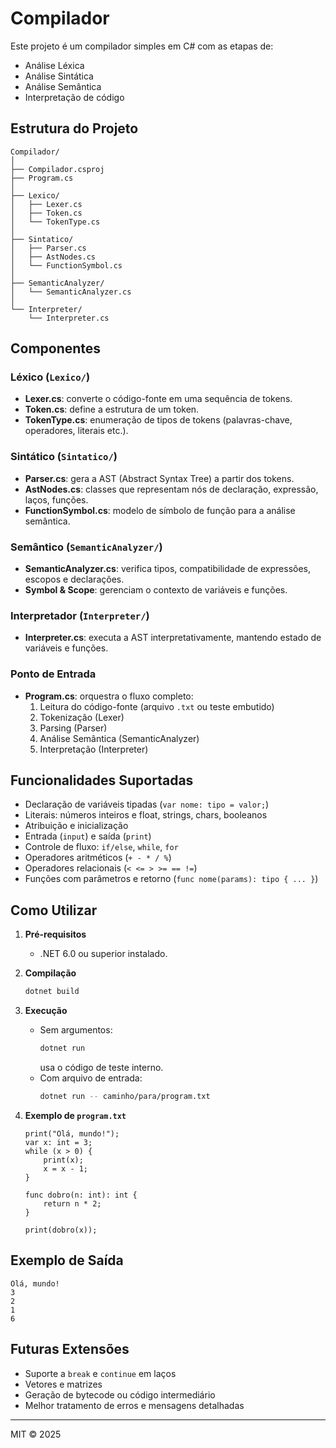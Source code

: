 # Compilador

Este projeto é um compilador simples em C# com as etapas de:
- Análise Léxica
- Análise Sintática
- Análise Semântica
- Interpretação de código

## Estrutura do Projeto

```
Compilador/
│
├── Compilador.csproj
├── Program.cs
│
├── Lexico/
│   ├── Lexer.cs
│   ├── Token.cs
│   └── TokenType.cs
│
├── Sintatico/
│   ├── Parser.cs
│   ├── AstNodes.cs
│   └── FunctionSymbol.cs
│
├── SemanticAnalyzer/
│   └── SemanticAnalyzer.cs
│
└── Interpreter/
    └── Interpreter.cs
```

## Componentes

### Léxico (`Lexico/`)
- **Lexer.cs**: converte o código-fonte em uma sequência de tokens.
- **Token.cs**: define a estrutura de um token.
- **TokenType.cs**: enumeração de tipos de tokens (palavras-chave, operadores, literais etc.).

### Sintático (`Sintatico/`)
- **Parser.cs**: gera a AST (Abstract Syntax Tree) a partir dos tokens.
- **AstNodes.cs**: classes que representam nós de declaração, expressão, laços, funções.
- **FunctionSymbol.cs**: modelo de símbolo de função para a análise semântica.

### Semântico (`SemanticAnalyzer/`)
- **SemanticAnalyzer.cs**: verifica tipos, compatibilidade de expressões, escopos e declarações.
- **Symbol & Scope**: gerenciam o contexto de variáveis e funções.

### Interpretador (`Interpreter/`)
- **Interpreter.cs**: executa a AST interpretativamente, mantendo estado de variáveis e funções.

### Ponto de Entrada
- **Program.cs**: orquestra o fluxo completo:
  1. Leitura do código-fonte (arquivo `.txt` ou teste embutido)
  2. Tokenização (Lexer)
  3. Parsing (Parser)
  4. Análise Semântica (SemanticAnalyzer)
  5. Interpretação (Interpreter)

## Funcionalidades Suportadas

- Declaração de variáveis tipadas (`var nome: tipo = valor;`)
- Literais: números inteiros e float, strings, chars, booleanos
- Atribuição e inicialização
- Entrada (`input`) e saída (`print`)
- Controle de fluxo: `if/else`, `while`, `for`
- Operadores aritméticos (`+ - * / %`)
- Operadores relacionais (`< <= > >= == !=`)
- Funções com parâmetros e retorno (`func nome(params): tipo { ... }`)

## Como Utilizar

1. **Pré-requisitos**  
   - .NET 6.0 ou superior instalado.

2. **Compilação**  
   ```bash
   dotnet build
   ```

3. **Execução**  
   - Sem argumentos:  
     ```bash
     dotnet run
     ```
     usa o código de teste interno.  
   - Com arquivo de entrada:  
     ```bash
     dotnet run -- caminho/para/program.txt
     ```

4. **Exemplo de `program.txt`**  
   ```
   print("Olá, mundo!");
   var x: int = 3;
   while (x > 0) {
       print(x);
       x = x - 1;
   }

   func dobro(n: int): int {
       return n * 2;
   }

   print(dobro(x));
   ```

## Exemplo de Saída

```
Olá, mundo!
3
2
1
6
```

## Futuras Extensões

- Suporte a `break` e `continue` em laços  
- Vetores e matrizes  
- Geração de bytecode ou código intermediário  
- Melhor tratamento de erros e mensagens detalhadas  

---

MIT © 2025
